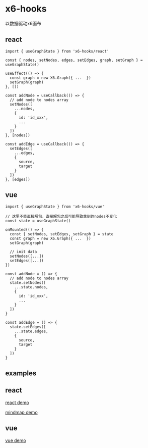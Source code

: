 # x6-hooks

以数据驱动x6画布

## react

```
import { useGraphState } from 'x6-hooks/react'

const { nodes, setNodes, edges, setEdges, graph, setGraph } = useGraphState()

useEffect(() => {
  const graph = new X6.Graph({ ...  })
  setGraph(graph)
}, [])

const addNode = useCallback(() => {
  // add node to nodes array
  setNodes([
    ...nodes,
    {
      id: 'id_xxx',
      ...
    }
  ])
}, [nodes])

const addEdge = useCallback(() => {
  setEdges([
    ...edges,
    {
      source,
      target
    }
  ])
}, [edges])

```

## vue

```
import { useGraphState } from 'x6-hooks/vue'

// 这里不能直接解包，直接解包之后可能导致拿到的nodes不变化
const state = useGraphState()

onMounted(() => {
  const { setNodes, setEdges, setGraph } = state
  const graph = new X6.Graph({ ...  })
  setGraph(graph)

  // init data
  setNodes([...])
  setEdges([...])
})

const addNode = () => {
  // add node to nodes array
  state.setNodes([
    ...state.nodes,
    {
      id: 'id_xxx',
      ...
    }
  ])
}

const addEdge = () => {
  state.setEdges([
    ...state.edges,
    {
      source,
      target
    }
  ])
}

```

## examples

## react
[react demo](https://codesandbox.io/s/antv-x6-react-graph-demo-6ere13)

[mindmap demo](https://codesandbox.io/s/x6-hooks-react-mindmap-demo-2t6954?file=/src/App.js)

## vue
[vue demo](https://codesandbox.io/s/x6-hooks-vue-demo-j19slj)


